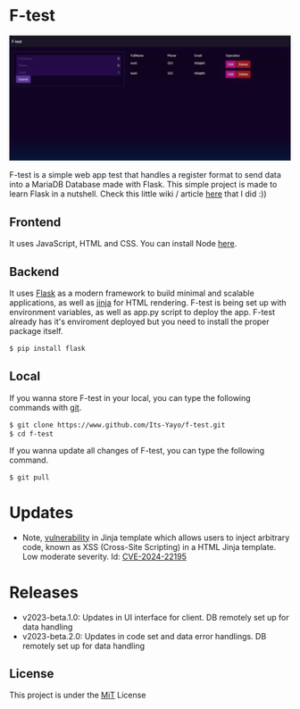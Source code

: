 # F-test
![F-Test](/images/f-test_img.png)

F-test is a simple web app test that handles a register format to send data into a MariaDB Database made with Flask. This simple project is made to learn Flask in a nutshell. Check this little wiki / article [here](https://its-yayo.github.io/how-i-learned-flask-in-2-days)  that I did :))

## Frontend
It uses JavaScript, HTML and CSS. You can install Node [here](https://nodejs.dev/en/download/).

## Backend
It uses [Flask](https://flask.palletsprojects.com/en/2.3.x/) as a modern framework to build minimal and scalable applications, as well as [jinja](https://palletsprojects.com/p/jinja/) for HTML rendering. F-test is being set up with environment variables, as well as app.py script to deploy the app. F-test already has it's enviroment deployed but you need to install the proper package itself.
```bash
$ pip install flask
```

## Local
If you wanna store F-test in your local, you can type the following commands with [git](https://git-scm.com/).
```shell
$ git clone https://www.github.com/Its-Yayo/f-test.git
$ cd f-test
```

If you wanna update all changes of F-test, you can type the following command.
```shell
$ git pull
```

# Updates
- Note, [vulnerability](https://github.com/advisories/GHSA-h5c8-rqwp-cp95) in Jinja template which allows users to inject arbitrary code, known as XSS (Cross-Site Scripting) in a HTML Jinja template. Low moderate severity. Id: [CVE-2024-22195](https://nvd.nist.gov/vuln/detail/CVE-2024-22195)

# Releases
- v2023-beta.1.0: Updates in UI interface for client. DB remotely set up for data handling
- v2023-beta.2.0: Updates in code set and data error handlings. DB remotely set up for data handling

## License
This project is under the [MiT](https://opensource.org/license/mit/) License

